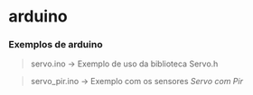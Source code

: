 # arduino
### Exemplos de arduino
> servo.ino -> Exemplo de uso da biblioteca Servo.h

> servo_pir.ino -> Exemplo com os sensores _Servo com Pir_
